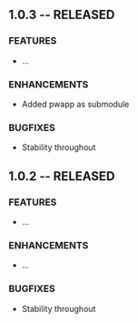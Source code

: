 

## 1.0.3 -- RELEASED

### FEATURES
- ...

### ENHANCEMENTS
- Added pwapp as submodule

### BUGFIXES
- Stability throughout



## 1.0.2 -- RELEASED

### FEATURES
- ...

### ENHANCEMENTS
- ...

### BUGFIXES
- Stability throughout

